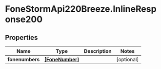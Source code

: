 # FoneStormApi220Breeze.InlineResponse200

## Properties
Name | Type | Description | Notes
------------ | ------------- | ------------- | -------------
**fonenumbers** | [**[FoneNumber]**](FoneNumber.md) |  | [optional] 


